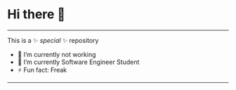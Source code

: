 # Hi there 👋
----------
This is a ✨ _special_ ✨ repository

- 🔭 I’m currently not working 
- 🌱 I’m currently Software Engineer Student 
- ⚡ Fun fact: Freak
-------------------
